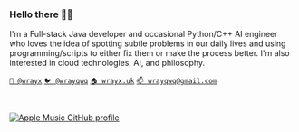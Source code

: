 <!--
**wrayx/wrayx** is a ✨ _special_ ✨ repository because its `README.md` (this file) appears on your GitHub profile.

Here are some ideas to get you started:

- 🔭 I’m currently working on ...
- 🌱 I’m currently learning ...
- 👯 I’m looking to collaborate on ...
- 🤔 I’m looking for help with ...
- 💬 Ask me about ...
- 📫 How to reach me: ...
- 😄 Pronouns: ...
- ⚡ Fun fact: ...
-->


### Hello there 👋🏻

I'm a Full-stack Java developer and occasional Python/C++ AI engineer who loves the idea of spotting subtle problems in our daily lives and using programming/scripts to either fix them or make the process better. I'm also interested in cloud technologies, AI, and philosophy.</br>


[`🔗 @wrayx`](https://linkedin.com/in/wrayx)
[`🐦 @wrayqwq`](https://twitter.com/wrayqwq)
[`🏠 wrayx.uk`](https://wrayx.uk/)
[`📫 wrayqwq@gmail.com`](mailto:wrayqwq@gmail.com)

<br>

[![Apple Music GitHub profile](https://music-profile.rayriffy.com/theme/dark.svg?uid=000756.16307e23382f481581bd3021eecd50ae.1754)](https://github.com/rayriffy/apple-music-github-profile)
